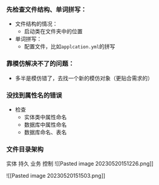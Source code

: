 ### 先检查文件结构、单词拼写：
- 文件结构的情况：
	- 启动类在文件夹中的位置
- 单词拼写：
	- 配置文件，比如`applcation.yml`的拼写

### 靠模仿解决不了的问题：
- 多半是模仿错了，去找一个新的模仿对象（更贴合需求的）
### 没找到属性名的错误
- 检查
	- 实体类中属性命名
	- 数据库中属性命名
	- 数据库命名、表名
### 文件目录架构
实体 持久 业务 控制
![[Pasted image 20230520151226.png]]

![[Pasted image 20230520151503.png]]